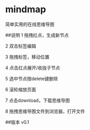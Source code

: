 # mindmap
简单实用的在线思维导图

##说明
1 拖拽红点，生成新节点 

2 双击标签编辑 

3 拖拽标签，移动位置

4 点击红点展开/收拢子节点 

5 选中节点按delete键删除 

6 滚轮缩放页面 

7 点击download，下载思维导图 

8 拖拽思维导图文件到浏览器，打开文件 


##版本
v0.1
